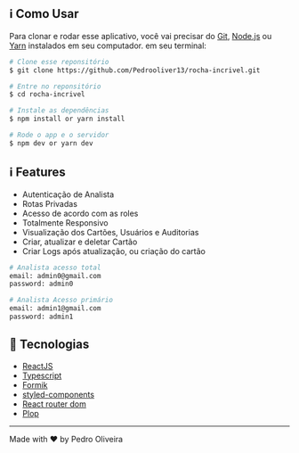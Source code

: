 ## :information_source: Como Usar

Para clonar e rodar esse aplicativo, você vai precisar do [Git](https://git-scm.com), [Node.js](https://nodejs.org/en/) ou [Yarn](https://yarnpkg.com/getting-started) instalados em seu computador. em seu terminal:

```bash
# Clone esse reponsitório
$ git clone https://github.com/Pedrooliver13/rocha-incrivel.git

# Entre no reponsitório
$ cd rocha-incrivel

# Instale as dependências 
$ npm install or yarn install

# Rode o app e o servidor
$ npm dev or yarn dev

```

## :information_source: Features

- Autenticação de Analista
- Rotas Privadas
- Acesso de acordo com as roles
- Totalmente Responsivo
- Visualização dos Cartões, Usuários e Auditorias
- Criar, atualizar e deletar Cartão 
- Criar Logs após atualização, ou criação do cartão

```bash
# Analista acesso total 
email: admin0@gmail.com
password: admin0

# Analista Acesso primário
email: admin1@gmail.com
password: admin1

```

## :rocket: Tecnologias

-  [ReactJS](https://reactjs.org/)
-  [Typescript](https://www.typescriptlang.org/)
-  [Formik](https://www.typescriptlang.org/)
-  [styled-components](https://www.styled-components.com/)
-  [React router dom](https://reactrouter.com/web/guides/quick-start)
-  [Plop](https://plopjs.com/)

---

Made with ♥ by Pedro Oliveira

